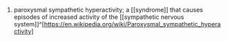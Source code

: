 1. paroxysmal sympathetic hyperactivity; a [[syndrome]] that causes episodes of increased activity of the [[sympathetic nervous system]]^[https://en.wikipedia.org/wiki/Paroxysmal_sympathetic_hyperactivity]